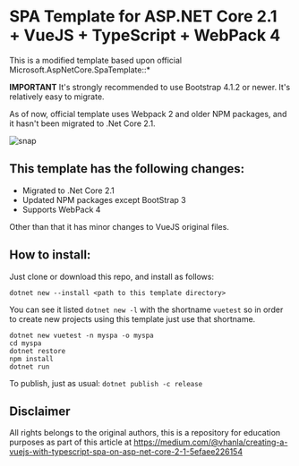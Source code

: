 # SPA Template for ASP.NET Core 2.1 + VueJS + TypeScript + WebPack 4

This is a modified template based upon official Microsoft.AspNetCore.SpaTemplate::*

**IMPORTANT** It's strongly recommended to use Bootstrap 4.1.2 or newer. It's relatively easy to migrate.

As of now, official template uses Webpack 2 and older NPM packages, and it hasn't been migrated to .Net Core 2.1.

![snap](https://cdn-images-1.medium.com/max/800/1*4PCyQ7-L4a3igqxOfsjSDA.png)

## This template has the following changes:

- Migrated to .Net Core 2.1
- Updated NPM packages except BootStrap 3
- Supports WebPack 4

Other than that it has minor changes to VueJS original files.

## How to install:

Just clone or download this repo, and install as follows:

```
dotnet new --install <path to this template directory>
```
You can see it listed `dotnet new -l` with the shortname `vuetest` so in order to create new projects using this template just use that shortname.

```
dotnet new vuetest -n myspa -o myspa
cd myspa
dotnet restore
npm install
dotnet run
```
To publish, just as usual: `dotnet publish -c release`

## Disclaimer

All rights belongs to the original authors, this is a repository for education purposes as part of this article at https://medium.com/@vhanla/creating-a-vuejs-with-typescript-spa-on-asp-net-core-2-1-5efaee226154
